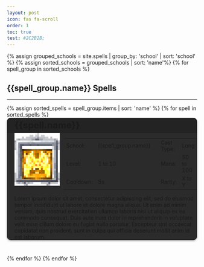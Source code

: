 ```yaml
---
layout: post
icon: fas fa-scroll
order: 1
toc: true
test: #2C2B2B;
---
```

<style>
.card-container {
  background-color: #2C2B2B;
  border-radius: 10px;
  box-shadow: 0 2px 5px rgba(0, 0, 0, 0.3);
  margin-bottom: 40px;
  overflow: hidden;
}

.card-header2 {
  background-color: #232324;
  display: flex;
  align-items: center;
  padding: 5px 10px;
  margin-bottom: 0;
  border-bottom: 1px solid rgba(0,0,0,.125);
}

.card-title {
  font-size: 1.5rem;
  margin: 0 0 0 10px !important;
}

.card-body {
  padding-left: 20px;
  display: block;
  box-sizing: border-box;
}

.card-text {
  font-size: 1.2rem;
  line-height: 1.5;
  margin-left: 10px;
}

.table-wrapper {
  --tb-even-bg: #2C2B2B;
  --tb-odd-bg: #2C2B2B;
  --tb-border-color: rgba(255,255,255,.2);
}

.unique_info {
  margin: 10px;
  padding: 10px;
  border: 1px solid rgba(255,255,255,.2);
  display: block;
}

</style>


{% assign grouped_schools = site.spells | group_by: 'school' | sort: 'school' %}
{% assign sorted_schools = grouped_schools | sort: 'name'%}
{% for spell_group in sorted_schools %}

## {{spell_group.name}} Spells

<hr>
{% assign sorted_spells = spell_group.items | sort: 'name' %}
{% for spell in sorted_spells %}
<div class="card-container">
  <div class="card-header2">
    <h3 id="{{spell.name}}" class="card-title">{{spell.name}}</h3>
  </div>
  <div class="card-body">
    <div style="display: flex">
      <div style="display: inline-block; min-width: 130px; max-width: 130px;">
        <div id="image_wrapper" style="position: relative"> 
          <img src="../img/spell_frame.png" style="width: 120px; image-rendering: pixelated; position: relative; top:0; left: 0;">
          <img src="../img/spells/angel_wing.png" style="width: 80px; image-rendering: pixelated; position: absolute; top: 43px; left: 20px;">
        </div>
      </div>
      <div style="display: inline-block;">
        <table>
        <tr>
          <td>School:</td>
          <td>{{spell_group.name}}</td>
          <td></td>
          <td>Cast Type:</td>
          <td>Long</td>
        </tr>
        <tr>
          <td>Level:</td>
          <td>1 to 10</td>
          <td></td>
          <td>Mana:</td>
          <td>50 to 100</td>
        </tr>
        <tr>
          <td>Cooldown:</td>
          <td>5s</td>
          <td></td>
          <td>Rarity:</td>
          <td>X to Y</td>
        </tr>
        </table>
      </div>
      <div>
        <div class="unique_info">
          Testing sldkfjsdlkj<br>
          Testing sldkfjsdlkj<br>
          Testing sldkfjsdlkj<br>
        </div>
      </div>
    </div>
    <div style="">
      Lorem ipsum dolor sit amet, consectetur adipiscing elit, sed do eiusmod tempor incididunt ut labore et dolore magna aliqua. Ut enim ad minim veniam, quis nostrud exercitation ullamco laboris nisi ut aliquip ex ea commodo consequat. Duis aute irure dolor in reprehenderit in voluptate velit esse cillum dolore eu fugiat nulla pariatur. Excepteur sint occaecat cupidatat non proident, sunt in culpa qui officia deserunt mollit anim id est laborum.
    </div>
  </div>
</div>
{% endfor %}
{% endfor %}
<!-- buffer for the TOC -->
<div style="height: 800px"></div>



